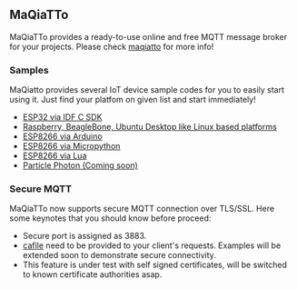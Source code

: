 ## MaQiaTTo 
MaQiaTTo provides a ready-to-use online and free MQTT message broker for your projects. Please check [maqiatto](https://www.maqiatto.com) for more info!

### Samples
MaQiatto provides several IoT device sample codes for you to easily start using it. Just find your platfom on given list and start immediately!  
* [ESP32 via IDF C SDK](https://github.com/cagdasdoner/maqiatto/tree/master/esp32)
* [Raspberry, BeagleBone, Ubuntu Desktop like Linux based platforms](https://github.com/cagdasdoner/maqiatto/tree/master/linux-based)
* [ESP8266 via Arduino](https://github.com/cagdasdoner/maqiatto/tree/master/esp8266_arduino)
* [ESP8266 via Micropython](https://github.com/cagdasdoner/maqiatto/tree/master/esp8266_micropython)
* [ESP8266 via Lua](https://github.com/cagdasdoner/maqiatto/tree/master/esp8266_lua)
* [Particle Photon (Coming soon)]()


### Secure MQTT
MaQiaTTo now supports secure MQTT connection over TLS/SSL. Here some keynotes that you should know before proceed:
* Secure port is assigned as 3883.
* [cafile](https://github.com/cagdasdoner/maqiatto/tree/master/cert/ca.crt) need to be provided to your client's requests. Examples will be extended soon to demonstrate secure connectivity.
* This feature is under test with self signed certificates, will be switched to known certificate authorities asap.

